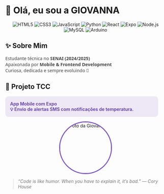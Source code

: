 # 👋 Olá, eu sou a GIOVANNA

<p align="center">
  <img src="https://img.shields.io/badge/HTML5-E34F26?style=for-the-badge&logo=html5&logoColor=white" alt="HTML5" />
  <img src="https://img.shields.io/badge/CSS3-1572B6?style=for-the-badge&logo=css3&logoColor=white" alt="CSS3" />
  <img src="https://img.shields.io/badge/JavaScript-F7DF1E?style=for-the-badge&logo=javascript&logoColor=black" alt="JavaScript" />
  <img src="https://img.shields.io/badge/Python-3776AB?style=for-the-badge&logo=python&logoColor=white" alt="Python" />
  <img src="https://img.shields.io/badge/React-61DAFB?style=for-the-badge&logo=react&logoColor=black" alt="React" />
  <img src="https://img.shields.io/badge/Expo-1B1F23?style=for-the-badge&logo=expo&logoColor=white" alt="Expo" />
  <img src="https://img.shields.io/badge/Node.js-339933?style=for-the-badge&logo=node.js&logoColor=white" alt="Node.js" />
  <img src="https://img.shields.io/badge/MySQL-4479A1?style=for-the-badge&logo=mysql&logoColor=white" alt="MySQL" />
  <img src="https://img.shields.io/badge/Arduino-00979D?style=for-the-badge&logo=arduino&logoColor=white" alt="Arduino" />
</p>

## ✨ Sobre Mim

<p style="max-width: 450px; color: #444; font-family: 'Segoe UI', Tahoma, Geneva, Verdana, sans-serif;">
  Estudante técnica no <strong>SENAI (2024/2025)</strong><br />
  Apaixonada por <strong>Mobile & Frontend Development</strong><br />
  Curiosa, dedicada e sempre evoluindo 🚀
</p>


## 📱 Projeto TCC

<p style="max-width: 450px; background-color: #EDE7F6; padding: 15px; border-radius: 10px; color: #5E35B1; font-weight: 600;">
  App Mobile com Expo<br />
  💡 Envio de alertas SMS com notificações de temperatura.
</p>


<p align="center">
  <img src="https://seu-link-da-foto.jpg" alt="Foto da Giovanna" width="160" height="160" style="border-radius: 50%; border: 3px solid #7e57c2; object-fit: cover;" />
</p>



<blockquote style="max-width: 450px; font-style: italic; color: #777;">
  “Code is like humor. When you have to explain it, it’s bad.” — Cory House
</blockquote>










